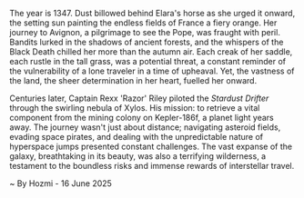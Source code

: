 
The year is 1347.  Dust billowed behind Elara's horse as she urged it onward, the setting sun painting the endless fields of France a fiery orange.  Her journey to Avignon, a pilgrimage to see the Pope, was fraught with peril.  Bandits lurked in the shadows of ancient forests, and the whispers of the Black Death chilled her more than the autumn air. Each creak of her saddle, each rustle in the tall grass, was a potential threat, a constant reminder of the vulnerability of a lone traveler in a time of upheaval.  Yet, the vastness of the land, the sheer determination in her heart, fuelled her onward.

Centuries later, Captain Rexx 'Razor' Riley piloted the *Stardust Drifter* through the swirling nebula of Xylos.  His mission: to retrieve a vital component from the mining colony on Kepler-186f, a planet light years away.  The journey wasn't just about distance; navigating asteroid fields, evading space pirates, and dealing with the unpredictable nature of hyperspace jumps presented constant challenges.  The vast expanse of the galaxy, breathtaking in its beauty, was also a terrifying wilderness, a testament to the boundless risks and immense rewards of interstellar travel.

~ By Hozmi - 16 June 2025
